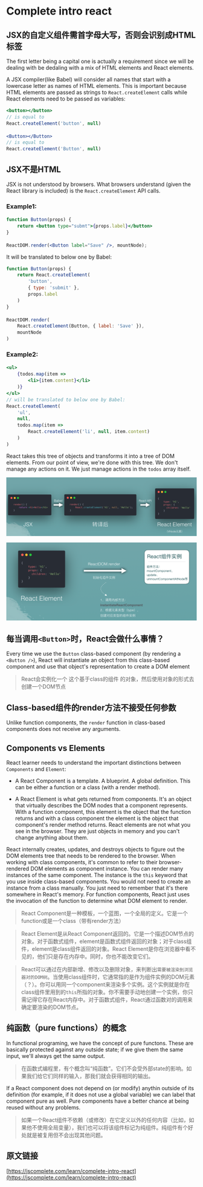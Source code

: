 # Complete intro react

## JSX的自定义组件需首字母大写，否则会识别成HTML标签
The first letter being a capital one is actually a requirement since we will be dealing with be dedaling with a mix of HTML elements and React elements.

A JSX compiler(like Babel) will consider all names that start with a lowercase letter as names of HTML elements. This is important because HTML elements are passed as strings to `React.createElement` calls while React elements need to be passed as variables:

```jsx
<button></button>
// is equal to
React.createElement('button', null)

<Button></Button>
// is equal to
React.createElement('Button', null)
```

## JSX不是HTML
JSX is not understood by browsers. What browsers understand (given the React library is included) is the `React.createElement` API calls.

### Example1:
```jsx
function Button(props) {
    return <button type="submt">{props.label}</button>
}

ReactDOM.render(<Button label="Save" />, mountNode);
```

It will be translated to below one by Babel:

```js
function Button(props) {
    return React.createElement(
        'button',
        { type: 'submit' },
        props.label
    )
}

ReactDOM.render(
    React.createElement(Button, { label: 'Save' }),
    mountNode
)
```

### Example2:
```jsx
<ul>
    {todos.map(item =>
        <li>{item.content}</li>
    )}
</ul>
// will be translated to below one by Babel:
React.createElement(
    'ul',
    null,
    todos.map(item =>
        React.createElement('li', null, item.content)
    )
)
```
React takes this tree of objects and transforms it into a tree of DOM elements. From our point of view, we're done with this tree. We don't manage any actions on it. We just manage actions in the `todos` array itself.

![alt](./img/img-1.png)

![alt](./img/img-2.png)

## 每当调用`<Button>`时，React会做什么事情？
Every time we use the `Button` class-based component (by rendering a `<Button />`), React will instantiate an object from this class-based component and use that object's representation to create a DOM element

> React会实例化一个 这个基于class的组件 的对象，然后使用对象的形式去创建一个DOM节点

## Class-based组件的render方法不接受任何参数
Unlike function components, the `render` function in class-based components does not receive any arguments.

## Components vs Elements
React learner needs to understand the important distinctions between `Components` and `Element`:
 - A React Component is a template. A blueprint. A global definition. This can be either a function or a class (with a render method).

 - A React Element is what gets returned from components. It's an object that virtually describes the DOM nodes that a component represents. With a function component, this element is the object that the function returns and with a class component the element is the object that component's render method returns. React elements are not what you see in the browser. They are just objects in memory and you can't change anything about them.

 React internally creates, updates, and destroys objects to figure out the DOM elements tree that needs to be rendered to the browser. When working with class components, it's common to refer to their browser-rendered DOM elements as component instance. You can render many instances of the same component. The instance is the `this` keyword that you use inside class-based components. You would not need to create an instance from a class manually. You just need to remember that it's there somewhere in React's memory. For function components, React just uses the invocation of the function to determine what DOM element to render.

 > React Component是一种模板，一个蓝图，一个全局的定义。它是一个function或是一个class（带有render方法）

 > React Element是从React Component返回的。它是一个描述DOM节点的对象。对于函数式组件，element是函数式组件返回的对象；对于class组件，element是class组件返回的对象。React Element是你在浏览器中看不见的，他们只是存在内存中。同时，你也不能改变它们。

 > React可以通过在内部新增、修改以及删除对象，来判断出`需要被渲染到浏览器对的DOM树`。当使用class组件时，它通常指的是作为组件实例的DOM元素（？）。你可以用同一个component来渲染多个实例。这个实例就是你在class组件里用到的`this`所指的对象。你不需要手动地创建一个实例，你只需记得它存在React内存中。对于函数式组件，React通过函数对的调用来确定要渲染的DOM节点。

## 纯函数（pure functions）的概念
In functional programing, we have the concept of pure functons. These are basically protected against any outside state; if we give them the same input, we'll always get the same output.

> 在函数式编程里，有个概念叫“纯函数”。它们不会受外部state的影响。如果我们给它们同样的输入，那我们就会获得相同的输出。

If a React component does not depend on (or modify) anythin outside of its definition (for example, if it does not use a global variable) we can label that component pure as well. Pure components have a better chance at being reused without any problems.

> 如果一个React组件不依赖（或修改）在它定义以外的任何内容（比如，如果他不使用全局变量），我们也可以将该组件标记为纯组件。纯组件有个好处就是被复用但不会出现其他问题。


## 原文链接
[https://jscomplete.com/learn/complete-intro-react](https://jscomplete.com/learn/complete-intro-react)
